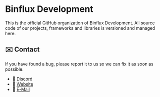 # Binflux Development

This is the official GitHub organization of Binflux Development.
All source code of our projects, frameworks and libraries is versioned and managed here.

## ✉️ Contact

If you have found a bug, please report it to us so we can fix it as soon as possible.

* 👻 [Discord](#)
* 📯 [Website](https://binflux.dev/)
* 📧 [E-Mail](mailto://contact@binflux.dev)
